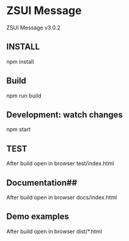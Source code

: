 # ZSUI Message #
ZSUI Message v3.0.2

## INSTALL ##
npm install

## Build ##
npm run build

## Development: watch changes ##
npm start

## TEST ##
After build open in browser test/index.html

## Documentation##
After build open in browser docs/index.html

## Demo examples ##
After build open in browser dist/*.html
